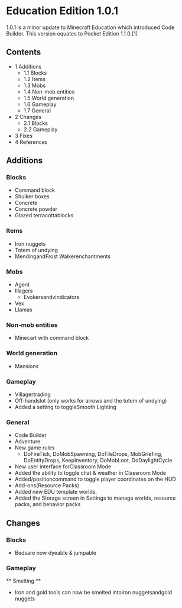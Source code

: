 # Education Edition 1.0.1
1.0.1 is a minor update to Minecraft Education which introduced Code Builder. This version equates to Pocket Edition 1.1.0.[1]

## Contents
- 1 Additions
	- 1.1 Blocks
	- 1.2 Items
	- 1.3 Mobs
	- 1.4 Non-mob entities
	- 1.5 World generation
	- 1.6 Gameplay
	- 1.7 General
- 2 Changes
	- 2.1 Blocks
	- 2.2 Gameplay
- 3 Fixes
- 4 References

## Additions
### Blocks
- Command block
- Shulker boxes
- Concrete
- Concrete powder
- Glazed terracottablocks

### Items
- Iron nuggets
- Totem of undying
- MendingandFrost Walkerenchantments

### Mobs
- Agent
- Illagers
	- Evokersandvindicators
- Vex
- Llamas

### Non-mob entities
- Minecart with command block

### World generation
- Mansions

### Gameplay
- Villagertrading
- Off-handslot (only works for arrows and the totem of undying)
- Added a setting to toggleSmooth Lighting

### General
- Code Builder
- Adventure
- New game rules
	- DoFireTick, DoMobSpawning, DoTileDrops, MobGriefing, DoEntityDrops, KeepInventory, DoMobLoot, DoDaylightCycle
- New user interface forClassroom Mode
- Added the ability to toggle chat & weather in Classroom Mode
- Added/positioncommand to toggle player coordinates on the HUD
- Add-ons(Resource Packs)
- Added new EDU template worlds.
- Added the Storage screen in Settings to manage worlds, resource packs, and behavior packs

## Changes
### Blocks
- Bedsare now dyeable & jumpable

### Gameplay
** Smelting **
- Iron and gold tools can now be smelted intoiron nuggetsandgold nuggets


